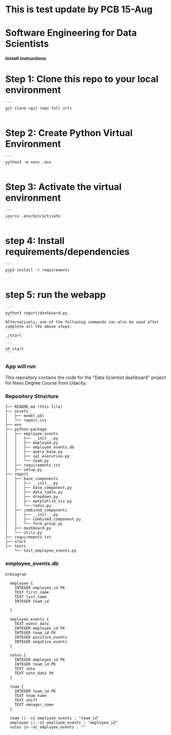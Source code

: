 # This is test update by PCB 15-Aug
# Software Engineering for Data Scientists 

##### Install instructions

# Step 1: Clone this repo to your local environment 
    ```
    git clone <git repo full url>
    ```
# Step 2: Create Python Virtual Environment
    ```
    python3 -m venv .env
    ```
# Step 3: Activate the virtual environment
    ```
    source .env/bin/activate
    ```
# step 4: Install requirements/dependencies
    ```
    pip3 install -r requirements 
    ```
# step 5: run the webapp 
    ```
    python3 report/dashboard.py
    ```
    Alternatively, one of the following commands can also be used after complete all the above steps:
    ```
    ./start
    ```
    ```
    sh start
    ```
### App will run 


This repository contains the code for the "Data Scientist dashboard" project for Nano Degree Course from Udacity.

### Repository Structure
```
├── README.md (this file)
├── assets
│   ├── model.pkl
│   └── report.css
├── env
├── python-package
│   ├── employee_events
│   │   ├── __init__.py
│   │   ├── employee.py
│   │   ├── employee_events.db
│   │   ├── query_base.py
│   │   ├── sql_execution.py
│   │   └── team.py
│   ├── requirements.txt
│   ├── setup.py
├── report
│   ├── base_components
│   │   ├── __init__.py
│   │   ├── base_component.py
│   │   ├── data_table.py
│   │   ├── dropdown.py
│   │   ├── matplotlib_viz.py
│   │   └── radio.py
│   ├── combined_components
│   │   ├── __init__.py
│   │   ├── combined_component.py
│   │   └── form_group.py
│   ├── dashboard.py
│   └── utils.py
├── requirements.txt
├── start
├── tests
    └── test_employee_events.py
```

### employee_events.db

```mermaid
erDiagram

  employee {
    INTEGER employee_id PK
    TEXT first_name
    TEXT last_name
    INTEGER team_id
    
  }

  employee_events {
    TEXT event_date
    INTEGER employee_id FK
    INTEGER team_id FK
    INTEGER positive_events
    INTEGER negative_events
  }

  notes {
    INTEGER employee_id PK
    INTEGER team_id PK
    TEXT note
    TEXT note_date PK
  }

  team {
    INTEGER team_id PK
    TEXT team_name
    TEXT shift
    TEXT manager_name
  }

  team ||--o{ employee_events : "team_id"
  employee ||--o{ employee_events : "employee_id"
  notes }o--o{ employee_events : ""
```
